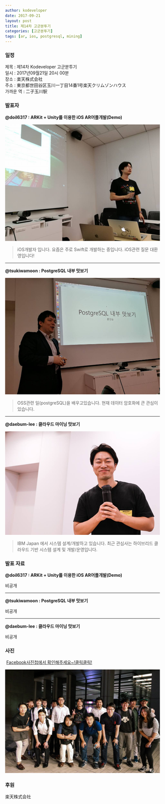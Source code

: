 ```yaml
---
author: kodeveloper
date: 2017-09-21
layout: post
title: 제14차 고군분투기
categories: [고군분투기]
tags: [ar, ios, postgresql, mining]
---
```


### 일정

제목 : 제14차 Kodeveloper 고군분투기  
일시 : 2017년09월21일 20시 00분  
장소 : 楽天株式会社  
주소 : 東京都世田谷区玉川一丁目14番1号楽天クリムゾンハウス  
가까운 역 :  二子玉川駅  

### 발표자

**@doil6317 : ARKit + Unity를 이용한 iOS AR어플개발(Demo)**

![](/img/struggle/14/doil6317.jpg)

>iOS개발자 입니다. 요즘은 주로 Swift로 개발하는 중입니다. iOS관련 질문 대환영입니다!

---

**@tsukiwamoon : PostgreSQL 내부 맛보기**

![](/img/struggle/14/tsukiwamoon.jpg)

>OSS관련 일(postgreSQL)을 배우고있습니다. 현재 데이터 암호화에 큰 관심이 있습니다.

---

**@daebum-lee : 클라우드 마이닝 맛보기**

![](/img/struggle/14/daebum-lee.jpg)

>IBM Japan 에서 시스템 설계/개발하고 있습니다. 최근 관심사는 하이브리드 클라우드 기반 시스템 설계 및 개발/운영입니다.

### 발표 자료

**@doil6317 : ARKit + Unity를 이용한 iOS AR어플개발(Demo)**

비공개

---

**@tsukiwamoon : PostgreSQL 내부 맛보기**

비공개

---

**@daebum-lee : 클라우드 마이닝 맛보기**

비공개

### 사진

 [Facebook사진첩에서 확인해주세요~!클릭클릭!](https://www.facebook.com/media/set/?set=oa.1966846800226722&type=3)

![](/img/struggle/14/everyone.jpg)

### 후원

楽天株式会社
